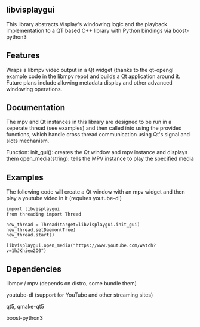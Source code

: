 ## libvisplaygui
This library abstracts Visplay's windowing logic and the playback implementation to a QT based C++ library with Python bindings via boost-python3

## Features
Wraps a libmpv video output in a Qt widget (thanks to the qt-opengl example
code in the libmpv repo) and builds a Qt application around it. Future plans
include allowing metadata display and other advanced windowing operations.

## Documentation
The mpv and Qt instances in this library are designed to be run in a seperate thread (see examples) and then called into using the provided functions, which handle cross thread communication using Qt's signal and slots mechanism.

Function:
    init_gui(): creates the Qt window and mpv instance and displays them
    open_media(string):  tells the MPV instance to play the specified
                         media

## Examples

The following code will create a Qt window with an mpv widget and then play a
youtube video in it (requires youtube-dl)

    import libvisplaygui
    from threading import Thread

    new_thread = Thread(target=libvisplaygui.init_gui)
    new_thread.setDaemon(True)
    new_thread.start()

    libvisplaygui.open_media("https://www.youtube.com/watch?v=1hJKhiew2O0")


## Dependencies

libmpv / mpv (depends on distro, some bundle them)

youtube-dl (support for YouTube and other streaming sites)

qt5, qmake-qt5

boost-python3


